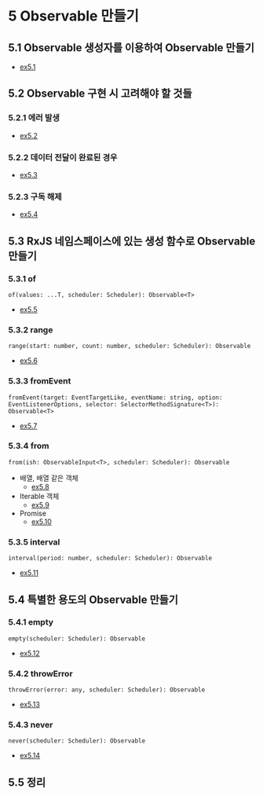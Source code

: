 # 5 Observable 만들기

## 5.1 Observable 생성자를 이용하여 Observable 만들기
- [ex5.1][link1]

## 5.2 Observable 구현 시 고려해야 할 것들

### 5.2.1 에러 발생
- [ex5.2][link2]

### 5.2.2 데이터 전달이 완료된 경우
- [ex5.3][link3]

### 5.2.3 구독 해제
- [ex5.4][link4]

## 5.3 RxJS 네임스페이스에 있는 생성 함수로 Observable 만들기

### 5.3.1 of
`of(values: ...T, scheduler: Scheduler): Observable<T>`
- [ex5.5][link5]

### 5.3.2 range
`range(start: number, count: number, scheduler: Scheduler): Observable`
- [ex5.6][link6]

### 5.3.3 fromEvent
`fromEvent(target: EventTargetLike, eventName: string, option: EventListenerOptions, selector: SelectorMethodSignature<T>): Observable<T>`
- [ex5.7][link7]

### 5.3.4 from
`from(ish: ObservableInput<T>, scheduler: Scheduler): Observable`
- 배열, 배열 같은 객체
  - [ex5.8][link8]
- Iterable 객체
  - [ex5.9][link9]
- Promise
  - [ex5.10][link10]

### 5.3.5 interval
`interval(period: number, scheduler: Scheduler): Observable`
- [ex5.11][link11]

## 5.4 특별한 용도의 Observable 만들기

### 5.4.1 empty
`empty(scheduler: Scheduler): Observable`
- [ex5.12][link12]

### 5.4.2 throwError
`throwError(error: any, scheduler: Scheduler): Observable`
- [ex5.13][link13]

### 5.4.3 never
`never(scheduler: Scheduler): Observable`
- [ex5.14][link14]

## 5.5 정리

[link1]: "/src/ch5/ex5.1.js"
[link2]: "/src/ch5/ex5.2.js"
[link3]: "/src/ch5/ex5.3.js"
[link4]: "/src/ch5/ex5.4.js"
[link5]: "/src/ch5/ex5.5.js"
[link6]: "/src/ch5/ex5.6.js"
[link7]: "/src/ch5/ex5.7.js"
[link8]: "/src/ch5/ex5.8.js"
[link9]: "/src/ch5/ex5.9.js"
[link10]: "/src/ch5/ex5.10.js"
[link11]: "/src/ch5/ex5.11.js"
[link12]: "/src/ch5/ex5.12.js"
[link13]: "/src/ch5/ex5.13.js"
[link14]: "/src/ch5/ex5.14.js"
